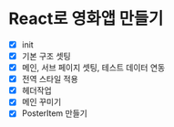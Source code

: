 # React로 영화앱 만들기

- [x] init
- [x] 기본 구조 셋팅
- [x] 메인, 서브 페이지 셋팅, 테스트 데이터 연동
- [x] 전역 스타일 적용
- [x] 헤더작업
- [x] 메인 꾸미기
- [x] PosterItem 만들기
